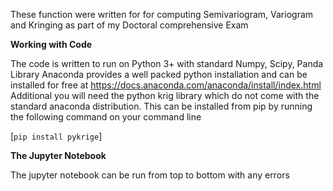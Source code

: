 These function were written for for computing Semivariogram, Variogram and Kringing as part of my Doctoral comprehensive Exam

**Working with Code**

The code is written to run on Python 3+ with standard Numpy, Scipy, Panda Library
Anaconda provides a well packed python installation and can be installed for free at https://docs.anaconda.com/anaconda/install/index.html
Additional you will need the python krig library which do not come with the standard anaconda distribution. 
This can be installed from pip by running the following command on your command line 

[`pip install pykrige`]

**The Jupyter Notebook**

The jupyter notebook can be run from top to bottom with any errors
